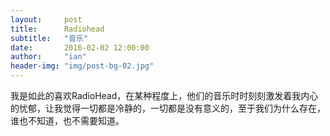 ```yaml
---
layout:     post
title:      Radiohead
subtitle:   "音乐"
date:       2016-02-02 12:00:00
author:     "ian"
header-img: "img/post-bg-02.jpg"
---
```




<p>我是如此的喜欢RadioHead，在某种程度上，他们的音乐时时刻刻激发着我内心的忧郁，让我觉得一切都是冷静的，一切都是没有意义的，至于我们为什么存在，谁也不知道，也不需要知道。</p>
